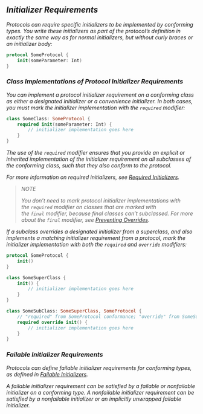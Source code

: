 ## *Initializer Requirements*

*Protocols can require specific initializers to be implemented by conforming types. You write these initializers as part of the protocol’s definition in exactly the same way as for normal initializers, but without curly braces or an initializer body:*

```swift
protocol SomeProtocol {
    init(someParameter: Int)
}
```

### *Class Implementations of Protocol Initializer Requirements*

*You can implement a protocol initializer requirement on a conforming class as either a designated initializer or a convenience initializer. In both cases, you must mark the initializer implementation with the `required` modifier:*

```swift
class SomeClass: SomeProtocol {
    required init(someParameter: Int) {
        // initializer implementation goes here
    }
}
```

*The use of the `required` modifier ensures that you provide an explicit or inherited implementation of the initializer requirement on all subclasses of the conforming class, such that they also conform to the protocol.*

*For more information on required initializers, see [Required Initializers](https://docs.swift.org/swift-book/LanguageGuide/Initialization.html#ID231).*

> *NOTE*
> 
> *You don’t need to mark protocol initializer implementations with the `required` modifier on classes that are marked with the `final` modifier, because final classes can’t subclassed. For more about the `final` modifier, see [Preventing Overrides](https://docs.swift.org/swift-book/LanguageGuide/Inheritance.html#ID202).*

*If a subclass overrides a designated initializer from a superclass, and also implements a matching initializer requirement from a protocol, mark the initializer implementation with both the `required` and `override` modifiers:*

```swift
protocol SomeProtocol {
    init()
}

class SomeSuperClass {
    init() {
        // initializer implementation goes here
    }
}

class SomeSubClass: SomeSuperClass, SomeProtocol {
    // "required" from SomeProtocol conformance; "override" from SomeSuperClass
    required override init() {
        // initializer implementation goes here
    }
}
```

### *Failable Initializer Requirements*

*Protocols can define failable initializer requirements for conforming types, as defined in [Failable Initializers](https://docs.swift.org/swift-book/LanguageGuide/Initialization.html#ID224).*

*A failable initializer requirement can be satisfied by a failable or nonfailable initializer on a conforming type. A nonfailable initializer requirement can be satisfied by a nonfailable initializer or an implicitly unwrapped failable initializer.*
